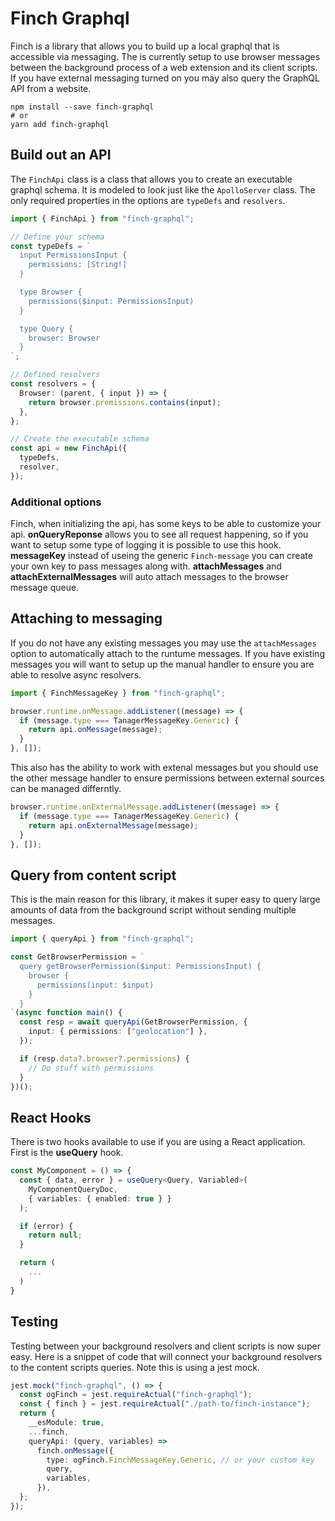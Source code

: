 # Finch Graphql

Finch is a library that allows you to build up a local graphql that is accessible via messaging. The is currently setup to use browser messages between the background process of a web extension and its client scripts. If you have external messaging turned on you may also query the GraphQL API from a website.

```shell
npm install --save finch-graphql
# or
yarn add finch-graphql
```

## Build out an API

The `FinchApi` class is a class that allows you to create an executable graphql schema. It is modeled to look just like the `ApolloServer` class. The only required properties in the options are `typeDefs` and `resolvers`.

```typescript
import { FinchApi } from "finch-graphql";

// Define your schema
const typeDefs = `
  input PermissionsInput {
    permissions: [String!]
  }

  type Browser {
    permissions($input: PermissionsInput)
  }

  type Query {
    browser: Browser
  }
`;

// Defined resolvers
const resolvers = {
  Browser: (parent, { input }) => {
    return browser.premissions.contains(input);
  },
};

// Create the executable schema
const api = new FinchApi({
  typeDefs,
  resolver,
});
```

### Additional options

Finch, when initializing the api, has some keys to be able to customize your api. **onQueryReponse** allows you to see all request happening, so if you want to setup some type of logging it is possible to use this hook. **messageKey** instead of useing the generic `Finch-message` you can create your own key to pass messages along with. **attachMessages** and **attachExternalMessages** will auto attach messages to the browser message queue.

## Attaching to messaging

If you do not have any existing messages you may use the `attachMessages` option to automatically attach to the runtume messages. If you have existing messages you will want to setup up the manual handler to ensure you are able to resolve async resolvers.

```typescript
import { FinchMessageKey } from "finch-graphql";

browser.runtime.onMessage.addListener((message) => {
  if (message.type === TanagerMessageKey.Generic) {
    return api.onMessage(message);
  }
}, []);
```

This also has the ability to work with extenal messages but you should use the other message handler to ensure permissions between external sources can be managed differntly.

```typescript
browser.runtime.onExternalMessage.addListener((message) => {
  if (message.type === TanagerMessageKey.Generic) {
    return api.onExternalMessage(message);
  }
}, []);
```

## Query from content script

This is the main reason for this library, it makes it super easy to query large amounts of data from the background script without sending multiple messages.

```typescript
import { queryApi } from "finch-graphql";

const GetBrowserPermission = `
  query getBrowserPermission($input: PermissionsInput) {
    browser {
      permissions(input: $input)
    }
  }
`(async function main() {
  const resp = await queryApi(GetBrowserPermission, {
    input: { permissions: ["geolocation"] },
  });

  if (resp.data?.browser?.permissions) {
    // Do stuff with permissions
  }
})();
```

## React Hooks

There is two hooks available to use if you are using a React application. First is the **useQuery** hook.

```typescript
const MyComponent = () => {
  const { data, error } = useQuery<Query, Variabled>(
    MyComponentQueryDoc,
    { variables: { enabled: true } }
  );

  if (error) {
    return null;
  }

  return (
    ...
  )
}
```

## Testing

Testing between your background resolvers and client scripts is now super easy. Here is a snippet of code that will connect your background resolvers to the content scripts queries. Note this is using a jest mock.

```typescript
jest.mock("finch-graphql", () => {
  const ogFinch = jest.requireActual("finch-graphql");
  const { finch } = jest.requireActual("./path-to/finch-instance");
  return {
    __esModule: true,
    ...finch,
    queryApi: (query, variables) =>
      finch.onMessage({
        type: ogFinch.FinchMessageKey.Generic, // or your custom key
        query,
        variables,
      }),
  };
});
```
